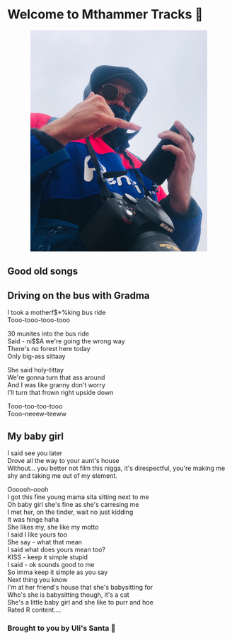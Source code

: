 # Welcome to Mthammer Tracks :metal:
 
<p align="center">
   <img src="mt-hammer.jpeg" width="400" height="500">
</p>

## Good old songs

## Driving on the bus with Gradma

I took a motherf$*%king bus ride<br>
Tooo-tooo-tooo-tooo<br>

30 munites into the bus ride<br>
Said - ni$$A we're going the wrong way<br>
There's no forest here today<br>
Only big-ass sittaay<br>

She said holy-tittay<br>
We're gonna turn that ass around<br>
And I was like granny don't worry<br>
I'll turn that frown right upside down<br>

Tooo-too-too-tooo<br>
Tooo-neeew-teeww<br>


## My baby girl
I said see you later<br>
Drove all the way to your aunt's house<br>
Without... you better not film this nigga, it's direspectful, you're making me shy and taking me out of my element.

Oooooh-oooh<br>
I got this fine young mama sita sitting next to me<br>
Oh baby girl she's fine as she's carresing me<br>
I met her, on the tinder, wait no just kidding<br>
It was hinge haha<br>
She likes my, she like my motto<br>
I said I like yours too<br>
She say - what that mean<br>
I said what does yours mean too?<br>
KISS - keep it simple stupid<br>
I said - ok sounds good to me<br>
So imma keep it simple as you say<br>
Next thing you know<br>
I'm at her friend's house that she's babysitting for<br>
Who's she is babysitting though, it's a cat<br>
She's a little baby girl and she like to purr and hoe<br>
Rated R content....<br>

### Brought to you by Uli's Santa :santa:

